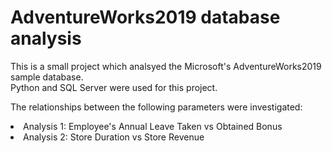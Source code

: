 # AdventureWorks2019 database analysis
This is a small project which analsyed the Microsoft's AdventureWorks2019 sample database.
<br>
Python and SQL Server were used for this project.

The relationships between the following parameters were investigated:
<li>Analysis 1: Employee's Annual Leave Taken vs Obtained Bonus</li>
<li>Analysis 2: Store Duration vs Store Revenue</li>

